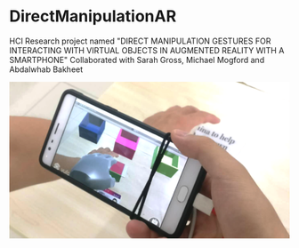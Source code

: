 # DirectManipulationAR
HCI Research project named "DIRECT MANIPULATION GESTURES FOR INTERACTING WITH VIRTUAL OBJECTS IN AUGMENTED REALITY WITH A SMARTPHONE"
Collaborated with Sarah Gross, Michael Mogford and Abdalwhab Bakheet

![alt text](https://raw.githubusercontent.com/Edai/DirectManipulationAR/master/img.png)
